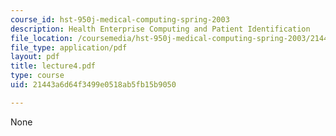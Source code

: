```yaml
---
course_id: hst-950j-medical-computing-spring-2003
description: Health Enterprise Computing and Patient Identification
file_location: /coursemedia/hst-950j-medical-computing-spring-2003/21443a6d64f3499e0518ab5fb15b9050_lecture4.pdf
file_type: application/pdf
layout: pdf
title: lecture4.pdf
type: course
uid: 21443a6d64f3499e0518ab5fb15b9050

---
```

None